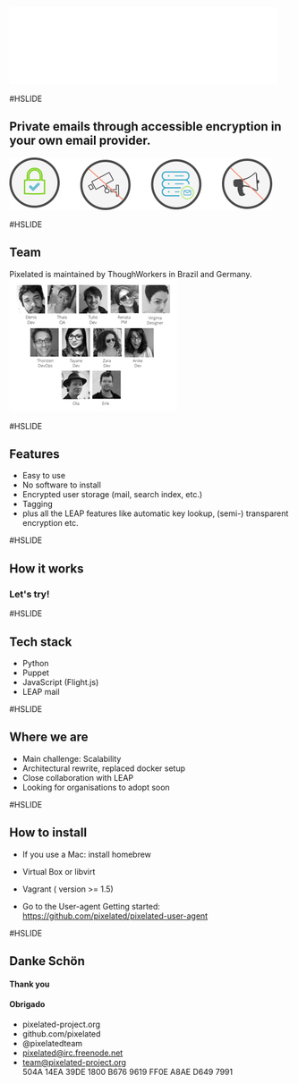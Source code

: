 <!--
See https://github.com/gitpitch/ for details
-->
![Logo](assets/Pix_logo_white.png)

#HSLIDE
## Private emails through accessible encryption in your own email provider.
![icons](assets/icons_p.png)

#HSLIDE

## Team
Pixelated is maintained by ThoughWorkers in Brazil and Germany.
![Team](assets/team.jpg)

#HSLIDE
## Features
* Easy to use
* No software to install
* Encrypted user storage (mail, search index, etc.)
* Tagging
* plus all the LEAP features like automatic key lookup, (semi-) transparent encryption etc.


#HSLIDE
## How it works
### Let's try!

#HSLIDE
## Tech stack
* Python  
* Puppet
* JavaScript (Flight.js)
* LEAP mail


#HSLIDE
## Where we are

* Main challenge: Scalability
* Architectural rewrite, replaced docker setup
* Close collaboration with LEAP
* Looking for organisations to adopt soon


#HSLIDE
## How to install

* If you use a Mac: install homebrew

* Virtual Box or libvirt

* Vagrant ( version >= 1.5)

* Go to the User-agent Getting started:
https://github.com/pixelated/pixelated-user-agent

#HSLIDE

## Danke Schön
#### Thank you
#### Obrigado

* pixelated-project.org
* github.com/pixelated
* @pixelatedteam
* pixelated@irc.freenode.net
* team@pixelated-project.org <br> 504A 14EA 39DE 1800 B676 9619 FF0E A8AE D649 7991
